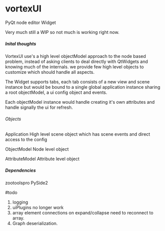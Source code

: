 # vortexUI
PyQt node editor Widget

Very much still a WIP so not much is working right now.

##### Inital thoughts #####

VortexUI use's a high level objectModel approach to the node based problem,
instead of asking clients to deal directly with QtWidgets and knowing much of the internals.
we provide few high level objects to customize which should handle all aspects.

The Widget supports tabs, each tab consists of a new view and scene instance
but would be bound to a single global application instance sharing a root objectModel,
a ui config object and events.

Each objectModel instance would handle creating it's own attributes and handle
signally the ui for refresh.


###### Objects ######
Application
    High level scene object which has scene events and direct access to the config

ObjectModel
    Node level object

AttributeModel
    Attribute level object

##### Dependencies #####
zootoolspro
PySide2


#todo
1. logging
2. uiPlugins no longer work
3. array element connections on expand/collapse need to reconnect to
   array.
4. Graph deserialization.






